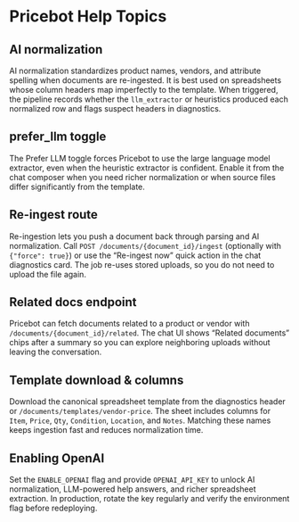 # Pricebot Help Topics

## AI normalization

AI normalization standardizes product names, vendors, and attribute spelling when documents are re-ingested. It is best used on spreadsheets whose column headers map imperfectly to the template. When triggered, the pipeline records whether the `llm_extractor` or heuristics produced each normalized row and flags suspect headers in diagnostics.

## prefer_llm toggle

The Prefer LLM toggle forces Pricebot to use the large language model extractor, even when the heuristic extractor is confident. Enable it from the chat composer when you need richer normalization or when source files differ significantly from the template.

## Re-ingest route

Re-ingestion lets you push a document back through parsing and AI normalization. Call `POST /documents/{document_id}/ingest` (optionally with `{"force": true}`) or use the “Re-ingest now” quick action in the chat diagnostics card. The job re-uses stored uploads, so you do not need to upload the file again.

## Related docs endpoint

Pricebot can fetch documents related to a product or vendor with `/documents/{document_id}/related`. The chat UI shows “Related documents” chips after a summary so you can explore neighboring uploads without leaving the conversation.

## Template download & columns

Download the canonical spreadsheet template from the diagnostics header or `/documents/templates/vendor-price`. The sheet includes columns for `Item`, `Price`, `Qty`, `Condition`, `Location`, and `Notes`. Matching these names keeps ingestion fast and reduces normalization time.

## Enabling OpenAI

Set the `ENABLE_OPENAI` flag and provide `OPENAI_API_KEY` to unlock AI normalization, LLM-powered help answers, and richer spreadsheet extraction. In production, rotate the key regularly and verify the environment flag before redeploying.
